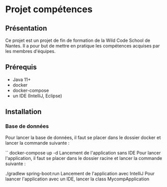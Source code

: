# Projet compétences
## Présentation
Ce projet est un projet de fin de formation de la Wild Code School de Nantes. Il a pour but de mettre en pratique les compétences acquises par les membres d'équipes.

## Prérequis
- Java 11+
- docker
- docker-compose
- un IDE (IntelliJ, Eclipse)
## Installation
### Base de données
Pour lancer la base de données, il faut se placer dans le dossier docker et lancer la commande suivante :

``
docker-compose up -d
Lancement de l'application sans IDE
Pour lancer l'application, il faut se placer dans le dossier racine et lancer la commande suivante :

./gradlew spring-boot:run
Lancement de l'application avec IntelliJ
Pour laancer l'application avec un IDE, lancer la class MycompApplication
